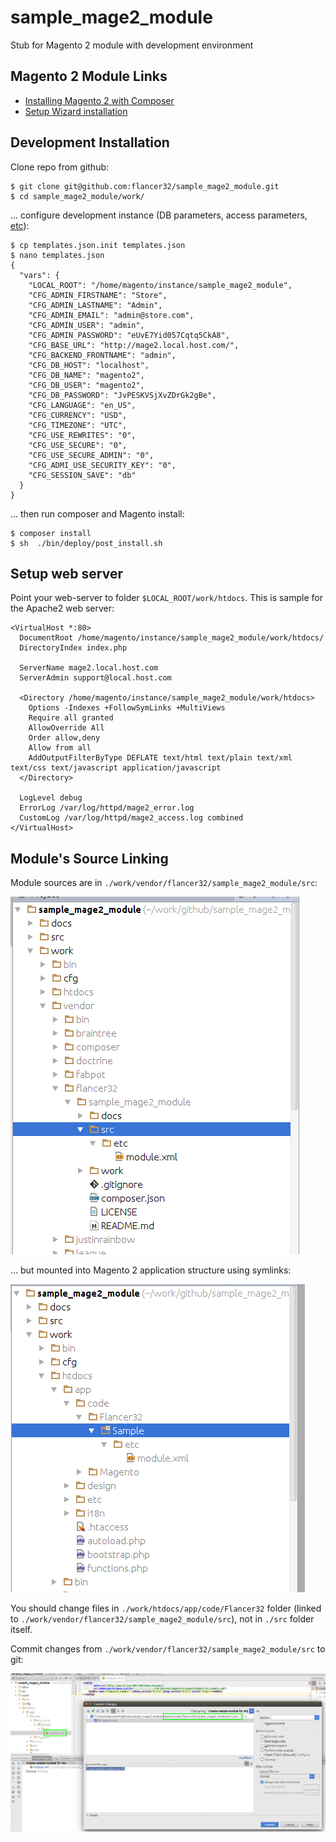 # sample_mage2_module

Stub for Magento 2 module with development environment



## Magento 2 Module Links

* [Installing Magento 2 with Composer](http://magenticians.com/installing-magento-2-composer)
* [Setup Wizard installation](http://devdocs.magento.com/guides/v2.0/install-gde/install/web/install-web.html)



## Development Installation

Clone repo from github:

    $ git clone git@github.com:flancer32/sample_mage2_module.git
    $ cd sample_mage2_module/work/

... configure development instance (DB parameters, access parameters, [etc](http://devdocs.magento.com/guides/v2.0/install-gde/install/cli/install-cli-install.html#instgde-install-cli-magento)):

    $ cp templates.json.init templates.json
    $ nano templates.json    
    {
      "vars": {
        "LOCAL_ROOT": "/home/magento/instance/sample_mage2_module",
        "CFG_ADMIN_FIRSTNAME": "Store",
        "CFG_ADMIN_LASTNAME": "Admin",
        "CFG_ADMIN_EMAIL": "admin@store.com",
        "CFG_ADMIN_USER": "admin",
        "CFG_ADMIN_PASSWORD": "eUvE7Yid057Cqtq5CkA8",
        "CFG_BASE_URL": "http://mage2.local.host.com/",
        "CFG_BACKEND_FRONTNAME": "admin",
        "CFG_DB_HOST": "localhost",
        "CFG_DB_NAME": "magento2",
        "CFG_DB_USER": "magento2",
        "CFG_DB_PASSWORD": "JvPESKVSjXvZDrGk2gBe",
        "CFG_LANGUAGE": "en_US",
        "CFG_CURRENCY": "USD",
        "CFG_TIMEZONE": "UTC",
        "CFG_USE_REWRITES": "0",
        "CFG_USE_SECURE": "0",
        "CFG_USE_SECURE_ADMIN": "0",
        "CFG_ADMI_USE_SECURITY_KEY": "0",
        "CFG_SESSION_SAVE": "db"
      }
    }
    
... then run composer and Magento install:  
    
    $ composer install
    $ sh  ./bin/deploy/post_install.sh



## Setup web server

Point your web-server to folder `$LOCAL_ROOT/work/htdocs`. This is sample for the Apache2 web server:

    <VirtualHost *:80>
      DocumentRoot /home/magento/instance/sample_mage2_module/work/htdocs/
      DirectoryIndex index.php
    
      ServerName mage2.local.host.com
      ServerAdmin support@local.host.com
    
      <Directory /home/magento/instance/sample_mage2_module/work/htdocs>
        Options -Indexes +FollowSymLinks +MultiViews
        Require all granted
        AllowOverride All
        Order allow,deny
        Allow from all
        AddOutputFilterByType DEFLATE text/html text/plain text/xml text/css text/javascript application/javascript
      </Directory>
    
      LogLevel debug
      ErrorLog /var/log/httpd/mage2_error.log
      CustomLog /var/log/httpd/mage2_access.log combined
    </VirtualHost>



    
## Module's Source Linking

Module sources are in `./work/vendor/flancer32/sample_mage2_module/src`:  

![Symlink target mount point][symlink_to]

... but mounted into Magento 2 application structure using symlinks: 

![Symlink source mount point][symlink_from]

You should change files in `./work/htdocs/app/code/Flancer32` folder
 (linked to `./work/vendor/flancer32/sample_mage2_module/src`), not in `./src` folder itself. 

Commit changes from `./work/vendor/flancer32/sample_mage2_module/src` to git:

![Commit from vendor to git repo][git_commit]



[symlink_from]: ./docs/img/symlink_from.png
[symlink_to]: ./docs/img/symlink_to.png
[git_commit]: ./docs/img/git_commit.png